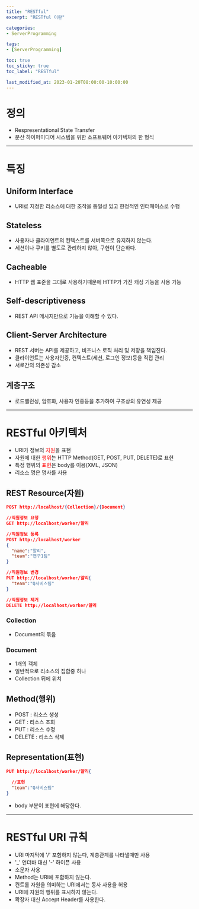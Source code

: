 ```yaml
---
title: "RESTful"
excerpt: "RESTful 이란"

categories:
- ServerProgramming

tags:
- [ServerProgramming]

toc: true
toc_sticky: true
toc_label: "RESTful"

last_modified_at: 2023-01-20T08:00:00-10:00:00
---
```


# 정의
  - Respresentational State Transfer
  - 분산 하이퍼미디어 시스템을 위한 소프트웨어 아키텍처의 한 형식

---
# 특징
## Uniform Interface
  - URI로 지정한 리소스에 대한 조작을 통일성 있고 한정적인 인터페이스로 수행

## Stateless
  - 사용자나 클라이언트의 컨텍스트를 서버쪽으로 유지하지 않는다.
  - 세션이나 쿠키를 별도로 관리하지 않아, 구현이 단순하다.

## Cacheable
  - HTTP 웹 표준을 그대로 사용하기때문에 HTTP가 가진 캐싱 기능을 사용 가능

## Self-descriptiveness
  - REST API 메시지만으로 기능을 이해할 수 있다.

## Client-Server Architecture
  - REST 서버는 API를 제공하고, 비즈니스 로직 처리 및 저장을 책임진다.
  - 클라이언트는 사용자인증, 컨텍스트(세션, 로그인 정보)등을 직접 관리
  - 서로간의 의존성 감소

## 계층구조
  - 로드밸런싱, 암호화, 사용자 인증등을 추가하여 구조상의 유연성 제공

---
# RESTful 아키텍처
  - URI가 정보의 <span style="color:red">자원</span>을 표현
  - 자원에 대한 <span style="color:red">행위</span>는 HTTP Method(GET, POST, PUT, DELETE)로 표현
  - 특정 행위의 <span style="color:red">표현</span>은 body를 이용(XML, JSON)
  - 리소스 명은 명사를 사용

## REST Resource(자원)
  ```json
  POST http://localhost/{Collection}/{Document}

  //직원정보 요청
  GET http://localhost/worker/얄리

  //직원정보 등록
  POST http://localhost/worker 
  {
    "name":"얄리",
    "team":"연구1팀"
  }

  //직원정보 변경
  PUT http://localhost/worker/얄리{
    "team":"Q서비스팀"
  }

  //직원정보 제거
  DELETE http://localhost/worker/얄리
  ```

### Collection
  - Document의 묶음

### Document
  - 1개의 객체
  - 일반적으로 리소스의 집합중 하나
  - Collection 뒤에 위치

## Method(행위)
  - POST : 리소스 생성
  - GET : 리소스 조회
  - PUT : 리소스 수정
  - DELETE : 리소스 삭제

## Representation(표현)
  ```json
  PUT http://localhost/worker/얄리{
    
    //표현
    "team":"Q서비스팀"
  }
  ```  
  - body 부분이 표현에 해당한다.

---
# RESTful URI 규칙
  - URI 마지막에 '/' 포함하지 않는다, 계층관계를 나타낼때만 사용
  - '_' 언더바 대신 '-' 하이픈 사용
  - 소문자 사용
  - Method는 URI에 포함하지 않는다.
  - 컨트롤 자원을 의미하는 URI에서는 동사 사용을 허용
  - URI에 자원의 행위를 표시하지 않는다.
  - 확장자 대신 Accept Header를 사용한다.
